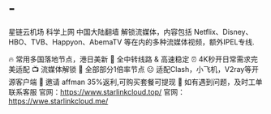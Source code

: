 # -
星链云机场
科学上网
中国大陆翻墙
解锁流媒体，内容包括 Netflix、Disney、HBO、TVB、Happyon、AbemaTV 等在内的多种流媒体视频，额外IPEL专线.

🔥 常用多国落地节点，港日美新
🚀 全中转线路 & 高速稳定
⏰ 4K秒开日常需求完美适配
📺 流媒体解锁
💝 全部部分1倍率节点
😐 适配Clash，小飞机，V2ray等开源客户端
💋 邀请 affman 35%返利,可购买套餐可提现
 👤 如有遇到问题，及时工单联系客服
官网：https://www.starlinkcloud.top/
官网：https://wwe.starlinkcloud.me/
